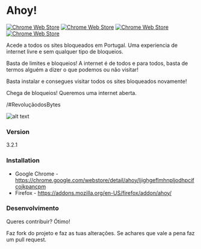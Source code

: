 # Ahoy!

[![Chrome Web Store](https://img.shields.io/chrome-web-store/v/ljighgeflmhnpljodhpcifcojkpancpm.svg?maxAge=2592000)](https://chrome.google.com/webstore/detail/ahoy/ljighgeflmhnpljodhpcifcojkpancpm)
[![Chrome Web Store](https://img.shields.io/chrome-web-store/d/ljighgeflmhnpljodhpcifcojkpancpm.svg?maxAge=2592000)](https://chrome.google.com/webstore/detail/ahoy/ljighgeflmhnpljodhpcifcojkpancpm)
[![Chrome Web Store](https://img.shields.io/chrome-web-store/rating/ljighgeflmhnpljodhpcifcojkpancpm.svg?maxAge=2592000)](https://chrome.google.com/webstore/detail/ahoy/ljighgeflmhnpljodhpcifcojkpancpm)
[![Chrome Web Store](https://img.shields.io/chrome-web-store/rating-count/ljighgeflmhnpljodhpcifcojkpancpm.svg?maxAge=2592000)](https://chrome.google.com/webstore/detail/ahoy/ljighgeflmhnpljodhpcifcojkpancpm)

Acede a todos os sites bloqueados em Portugal. Uma experiencia de internet livre e sem qualquer tipo de bloqueios.

Basta de limites e bloqueios! A internet é de todos e para todos, basta de termos alguém a dizer o que podemos ou não visitar!

Basta instalar e consegues visitar todos os sites bloqueados novamente!

Chega de bloqueios! Queremos uma internet aberta.

/#RevoluçãodosBytes

![alt text](http://rafaelalmeida.pt/wp-content/uploads/2015/12/rdb.png "Ahoy!")

### Version
3.2.1

### Installation

- Google Chrome - https://chrome.google.com/webstore/detail/ahoy/ljighgeflmhnpljodhpcifcojkpancpm
- Firefox - https://addons.mozilla.org/en-US/firefox/addon/ahoy/

### Desenvolvimento

Queres contribuir? Ótimo!

Faz fork do projeto e faz as tuas alterações. Se achares que vale a pena faz um pull request.
